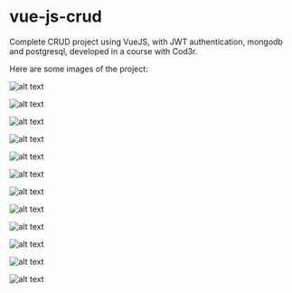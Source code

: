 # vue-js-crud
Complete CRUD project using VueJS, with JWT authentication, mongodb and postgresql, developed in a course with Cod3r.

Here are some images of the project:

![alt text](https://raw.githubusercontent.com/RaFaTEOLI/vue-js-crud/master/project-imgs/auth.png)

![alt text](https://raw.githubusercontent.com/RaFaTEOLI/vue-js-crud/master/project-imgs/home.png)

![alt text](https://raw.githubusercontent.com/RaFaTEOLI/vue-js-crud/master/project-imgs/home2.png)

![alt text](https://raw.githubusercontent.com/RaFaTEOLI/vue-js-crud/master/project-imgs/responsive.png)

![alt text](https://raw.githubusercontent.com/RaFaTEOLI/vue-js-crud/master/project-imgs/show_admin.png)

![alt text](https://raw.githubusercontent.com/RaFaTEOLI/vue-js-crud/master/project-imgs/all_articles.png)

![alt text](https://raw.githubusercontent.com/RaFaTEOLI/vue-js-crud/master/project-imgs/articles.png)

![alt text](https://raw.githubusercontent.com/RaFaTEOLI/vue-js-crud/master/project-imgs/article.png)

![alt text](https://raw.githubusercontent.com/RaFaTEOLI/vue-js-crud/master/project-imgs/admin.png)

![alt text](https://raw.githubusercontent.com/RaFaTEOLI/vue-js-crud/master/project-imgs/admin_articles.png)

![alt text](https://raw.githubusercontent.com/RaFaTEOLI/vue-js-crud/master/project-imgs/admin_categories.png)

![alt text](https://raw.githubusercontent.com/RaFaTEOLI/vue-js-crud/master/project-imgs/admin_users.png)
